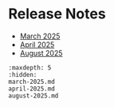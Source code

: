 # Release Notes

- [March 2025](./march-2025.md)
- [April 2025](./april-2025.md)
- [August 2025](./august-2025.md)

```{toctree}
:maxdepth: 5
:hidden:
march-2025.md
april-2025.md
august-2025.md
```